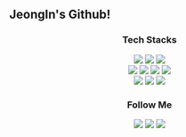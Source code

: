 
## JeongIn's Github!
<div align=center>

### Tech Stacks
<p align="center">
  <img src="https://img.shields.io/badge/java-007396?style=for-the-badge&logo=java&logoColor=white"/>
  <img src="https://img.shields.io/badge/spring-6DB33F?style=for-the-badge&logo=spring&logoColor=white"/>
  <img src="https://img.shields.io/badge/springboot-6DB33F?style=for-the-badge&logo=springboot&logoColor=white"/>
  <br>
  <img src="https://img.shields.io/badge/javascript-F7DF1E?style=for-the-badge&logo=javascript&logoColor=black"/>
  <img src="https://img.shields.io/badge/HTML5-E34F26?style=for-the-badge&logo=html5&logoColor=white"/>
  <img src="https://img.shields.io/badge/CSS3-1572B6?style=for-the-badge&logo=css3&logoColor=white"/>
  <img src="https://img.shields.io/badge/jQuery-0769AD?style=for-the-badge&logo=jQuery&logoColor=white"/>
  <br>
  <img src="https://img.shields.io/badge/ORACLE-F80000?style=for-the-badge&logo=oracle&logoColor=white"/>
  <img src="https://img.shields.io/badge/MySQL-4479A1?style=for-the-badge&logo=MySQL&logoColor=white"/>
  <img src="https://img.shields.io/badge/postgresql-4169E1?style=for-the-badge&logo=postgresql&logoColor=white"/>
</p>

### Follow Me
<p align="center">
  <a href="https://develhope.tistory.com/"><img src="https://img.shields.io/badge/Tstory-11B48A?style=for-the-badge&logo=Tistory&logoColor=white&link=https://develhope.tistory.com/"/></a>
  <a href="[https://www.notion.so/f72bb3a02d6545509e83aa953fbc885d](https://bit.ly/3VSxAev)" target="_blank"><img src="https://img.shields.io/badge/-Notion-0d1117?style=for-the-badge&logo=Notion&logoColor=white"/></a>
  <a href="mailto:kangji1218@kakao.com"><img src="https://img.shields.io/badge/-Gmail-f38616?style=for-the-badge&logo=Gmail&logoColor=white"/></a>
</p>
<br/></br>
</div>

